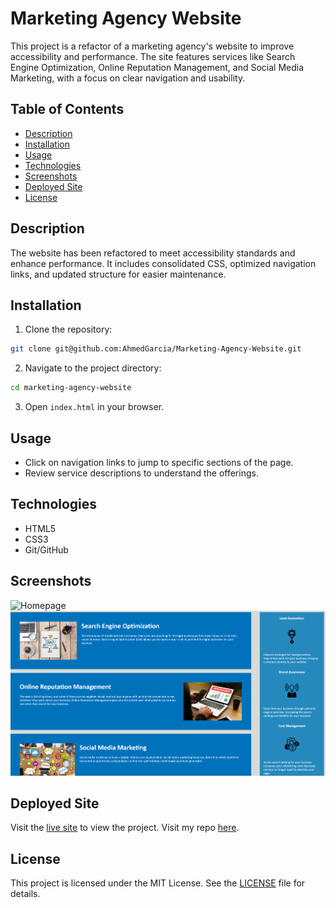 # Marketing Agency Website

This project is a refactor of a marketing agency's website to improve accessibility and performance. The site features services like Search Engine Optimization, Online Reputation Management, and Social Media Marketing, with a focus on clear navigation and usability.

## Table of Contents

- [Description](#description)
- [Installation](#installation)
- [Usage](#usage)
- [Technologies](#technologies)
- [Screenshots](#screenshots)
- [Deployed Site](#deployed-site)
- [License](#license)

## Description

The website has been refactored to meet accessibility standards and enhance performance. It includes consolidated CSS, optimized navigation links, and updated structure for easier maintenance.

## Installation

1. Clone the repository:

```bash
git clone git@github.com:AhmedGarcia/Marketing-Agency-Website.git
```

2. Navigate to the project directory:

```bash
cd marketing-agency-website
```

3. Open `index.html` in your browser.

## Usage

- Click on navigation links to jump to specific sections of the page.
- Review service descriptions to understand the offerings.

## Technologies

- HTML5
- CSS3
- Git/GitHub

## Screenshots

![Homepage](./assets/images/Screenshot%202024-09-24%20021614.png)
![SEO Section](./assets/images/Screenshot%202024-09-24%20021722.png)


## Deployed Site

Visit the [live site](https://ahmedgarcia.github.io/Marketing-Agency-Website/) to view the project. Visit my repo [here](https://github.com/AhmedGarcia/Marketing-Agency-Website).

## License

This project is licensed under the MIT License. See the [LICENSE](LICENSE) file for details.
